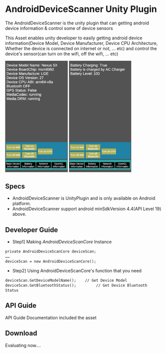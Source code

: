 # AndroidDeviceScanner Unity Plugin
The AndroidDeviceScanner is the unity plugin that can getting android device information & control some of device sensors

This Asset enables unity developer to easily getting android device information(Device Model, Device Manufacturer, Device CPU Architecture, Whether the device is connected on internet or not, ... etc) and control the device's sensor(can turn on the wifi, off the wifi, ... etc)

<img src="images/1-basedeviceinfo-new.png" width="40%">
<img src="images/2-batteryinfo-new.png" width="40%">

## Specs
- AndroidDeviceScanner is UnityPlugin and is only available on Android platform.
- AndroidDeviceScanner support android minSdkVersion 4.4(API Level 19) above.

## Developer Guide
- Step1] Making <i>AndroidDeviceScanCore</i> Instance
```
private AndroidDeviceScanCore deviceScan;
……
deviceScan = new AndroidDeviceScanCore();

```
- Step2] Using AndroidDeviceScanCore's function that you need
```
deviceScan.GetDeviceModelName();    // Get Device Model
deviceScan.GetBluetoothStatus();         // Get Device Bluetooth Status
```

## API Guide
API Guide Documentation included the asset

## Download
Evaluating now....